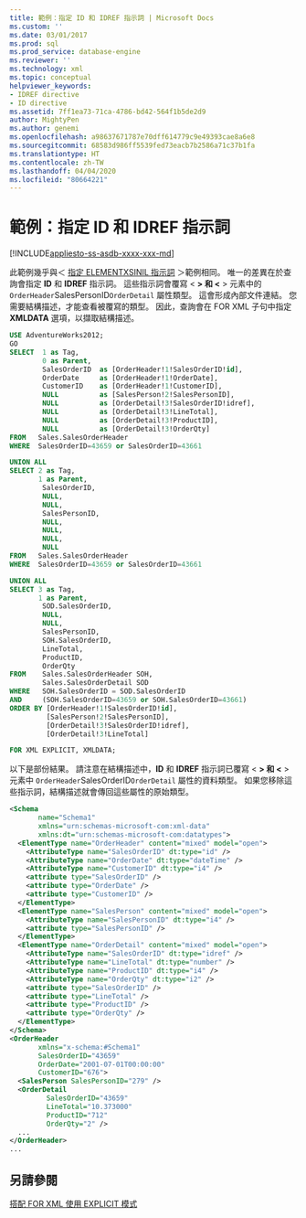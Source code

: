 ```yaml
---
title: 範例：指定 ID 和 IDREF 指示詞 | Microsoft Docs
ms.custom: ''
ms.date: 03/01/2017
ms.prod: sql
ms.prod_service: database-engine
ms.reviewer: ''
ms.technology: xml
ms.topic: conceptual
helpviewer_keywords:
- IDREF directive
- ID directive
ms.assetid: 7ff1ea73-71ca-4786-bd42-564f1b5de2d9
author: MightyPen
ms.author: genemi
ms.openlocfilehash: a98637671787e70dff614779c9e49393cae8a6e8
ms.sourcegitcommit: 68583d986ff5539fed73eacb7b2586a71c37b1fa
ms.translationtype: HT
ms.contentlocale: zh-TW
ms.lasthandoff: 04/04/2020
ms.locfileid: "80664221"
---
```

# <a name="example-specifying-the-id-and-idref-directives"></a>範例：指定 ID 和 IDREF 指示詞

[!INCLUDE[appliesto-ss-asdb-xxxx-xxx-md](../../includes/appliesto-ss-asdb-xxxx-xxx-md.md)]

此範例幾乎與＜ [指定 ELEMENTXSINIL 指示詞](../../relational-databases/xml/example-specifying-the-elementxsinil-directive.md) ＞範例相同。 唯一的差異在於查詢會指定 **ID** 和 **IDREF** 指示詞。 這些指示詞會覆寫 < **> 和 <** > 元素中的 `OrderHeader`SalesPersonID`OrderDetail` 屬性類型。 這會形成內部文件連結。 您需要結構描述，才能查看被覆寫的類型。 因此，查詢會在 FOR XML 子句中指定 **XMLDATA** 選項，以擷取結構描述。  
  
```sql
USE AdventureWorks2012;  
GO  
SELECT  1 as Tag,  
        0 as Parent,  
        SalesOrderID  as [OrderHeader!1!SalesOrderID!id],  
        OrderDate     as [OrderHeader!1!OrderDate],  
        CustomerID    as [OrderHeader!1!CustomerID],  
        NULL          as [SalesPerson!2!SalesPersonID],  
        NULL          as [OrderDetail!3!SalesOrderID!idref],
        NULL          as [OrderDetail!3!LineTotal],  
        NULL          as [OrderDetail!3!ProductID],  
        NULL          as [OrderDetail!3!OrderQty]  
FROM   Sales.SalesOrderHeader  
WHERE  SalesOrderID=43659 or SalesOrderID=43661  

UNION ALL   
SELECT 2 as Tag,  
       1 as Parent,  
        SalesOrderID,   
        NULL,  
        NULL,  
        SalesPersonID,    
        NULL,           
        NULL,           
        NULL,  
        NULL           
FROM   Sales.SalesOrderHeader  
WHERE  SalesOrderID=43659 or SalesOrderID=43661  

UNION ALL  
SELECT 3 as Tag,  
       1 as Parent,  
        SOD.SalesOrderID,  
        NULL,  
        NULL,  
        SalesPersonID,  
        SOH.SalesOrderID,  
        LineTotal,  
        ProductID,  
        OrderQty     
FROM    Sales.SalesOrderHeader SOH,
        Sales.SalesOrderDetail SOD  
WHERE   SOH.SalesOrderID = SOD.SalesOrderID  
AND     (SOH.SalesOrderID=43659 or SOH.SalesOrderID=43661)
ORDER BY [OrderHeader!1!SalesOrderID!id],
         [SalesPerson!2!SalesPersonID],  
         [OrderDetail!3!SalesOrderID!idref],
         [OrderDetail!3!LineTotal]

FOR XML EXPLICIT, XMLDATA;
```  
  
 以下是部份結果。 請注意在結構描述中，**ID** 和 **IDREF** 指示詞已覆寫 < **> 和 <** > 元素中 `OrderHeader`SalesOrderID`OrderDetail` 屬性的資料類型。 如果您移除這些指示詞，結構描述就會傳回這些屬性的原始類型。  
  
```xml
<Schema
       name="Schema1"
       xmlns="urn:schemas-microsoft-com:xml-data"
       xmlns:dt="urn:schemas-microsoft-com:datatypes">  
  <ElementType name="OrderHeader" content="mixed" model="open">  
    <AttributeType name="SalesOrderID" dt:type="id" />  
    <AttributeType name="OrderDate" dt:type="dateTime" />  
    <AttributeType name="CustomerID" dt:type="i4" />  
    <attribute type="SalesOrderID" />  
    <attribute type="OrderDate" />  
    <attribute type="CustomerID" />  
  </ElementType>  
  <ElementType name="SalesPerson" content="mixed" model="open">  
    <AttributeType name="SalesPersonID" dt:type="i4" />  
    <attribute type="SalesPersonID" />  
  </ElementType>  
  <ElementType name="OrderDetail" content="mixed" model="open">  
    <AttributeType name="SalesOrderID" dt:type="idref" />  
    <AttributeType name="LineTotal" dt:type="number" />  
    <AttributeType name="ProductID" dt:type="i4" />  
    <AttributeType name="OrderQty" dt:type="i2" />  
    <attribute type="SalesOrderID" />  
    <attribute type="LineTotal" />  
    <attribute type="ProductID" />  
    <attribute type="OrderQty" />  
  </ElementType>  
</Schema>  
<OrderHeader
       xmlns="x-schema:#Schema1"
       SalesOrderID="43659"
       OrderDate="2001-07-01T00:00:00"
       CustomerID="676">  
  <SalesPerson SalesPersonID="279" />  
  <OrderDetail
         SalesOrderID="43659"
         LineTotal="10.373000"
         ProductID="712"
         OrderQty="2" />  
  ...  
</OrderHeader>  
...  
```  
  
## <a name="see-also"></a>另請參閱  
 [搭配 FOR XML 使用 EXPLICIT 模式](../../relational-databases/xml/use-explicit-mode-with-for-xml.md)  
  
  
